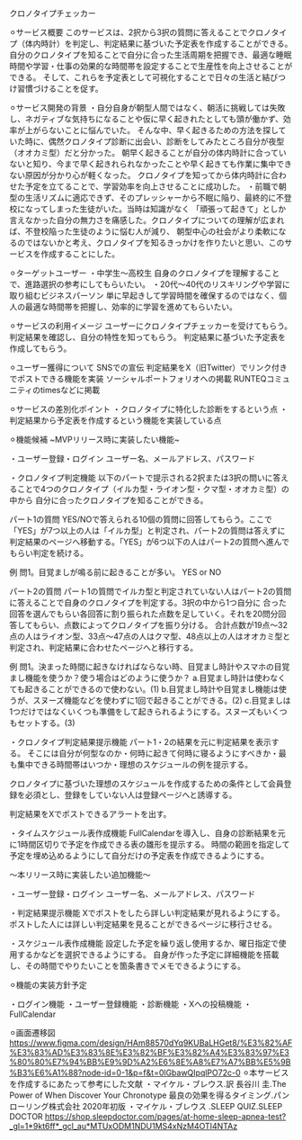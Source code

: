 クロノタイプチェッカー

⚪︎サービス概要
このサービスは、2択から3択の質問に答えることでクロノタイプ（体内時計）を判定し、判定結果に基づいた予定表を作成することができる。
自分のクロノタイプを知ることで自分に合った生活周期を把握でき、最適な睡眠時間や学習・仕事の効果的な時間帯を設定することで生産性を向上させることができる。
そして、これらを予定表として可視化することで日々の生活と結びつけ習慣づけることを促す。

⚪︎サービス開発の背景
・自分自身が朝型人間ではなく、朝活に挑戦しては失敗し、ネガティブな気持ちになることや仮に早く起きれたとしても頭が働かず、効率が上がらないことに悩んでいた。
そんな中、早く起きるための方法を探していた時に、偶然クロノタイプ診断に出会い、診断をしてみたところ自分が夜型（オオカミ型）だと分かった。
朝早く起きることが自分の体内時計に合っていないと知り、今まで早く起きれられなかったことや早く起きても作業に集中できない原因が分かり心が軽くなった。
クロノタイプを知ってから体内時計に合わせた予定を立てることで、学習効率を向上させることに成功した。
・前職で朝型の生活リズムに適応できず、そのプレッシャーから不眠に陥り、最終的に不登校になってしまった生徒がいた。当時は知識がなく
「頑張って起きて」としか言えなかった自分の無力さを痛感した。クロノタイプについての理解が広まれば、不登校陥った生徒のように悩む人が減り、
朝型中心の社会がより柔軟になるのではないかと考え、クロノタイプを知るきっかけを作りたいと思い、このサービスを作成することにした。

⚪︎ターゲットユーザー
・中学生～高校生
自身のクロノタイプを理解することで、進路選択の参考にしてもらいたい。
・20代～40代のリスキリングや学習に取り組むビジネスパーソン
単に早起きして学習時間を確保するのではなく、個人の最適な時間帯を把握し、効率的に学習を進めてもらいたい。

⚪︎サービスの利用イメージ
ユーザーにクロノタイプチェッカーを受けてもらう。
判定結果を確認し、自分の特性を知ってもらう。
判定結果に基づいた予定表を作成してもらう。

⚪︎ユーザー獲得について
SNSでの宣伝
判定結果をX（旧Twitter）でリンク付きでポストできる機能を実装
ソーシャルポートフォリオへの掲載
RUNTEQコミュニティのtimesなどに掲載

⚪︎サービスの差別化ポイント
・クロノタイプに特化した診断をするという点
・判定結果から予定表を作成するという機能を実装している点

⚪︎機能候補
~MVPリリース時に実装したい機能~

・ユーザー登録・ログイン
ユーザー名、メールアドレス、パスワード

・クロノタイプ判定機能
以下のパートで提示される2択または3択の問いに答えることで4つのクロノタイプ（イルカ型・ライオン型・クマ型・オオカミ型）の中から
自分に合ったクロノタイプを知ることができる。

パート1の質問
YES/NOで答えられる10個の質問に回答してもらう。ここで「YES」が7つ以上の人は「イルカ型」と判定され、パート2の質問は答えずに
判定結果のページへ移動する。「YES」が6つ以下の人はパート2の質問へ進んでもらい判定を続ける。

例
    問1。目覚ましが鳴る前に起きることが多い。 YES or NO

パート2の質問
パート1の質問でイルカ型と判定されていない人はパート2の質問に答えることで自身のクロノタイプを判定する。3択の中から1つ自分に
合った回答を選んでもらい各回答に割り振られた点数を足していく。それを20問分回答してもらい、点数によってクロノタイプを振り分ける。
合計点数が19点〜32点の人はライオン型、33点〜47点の人はクマ型、48点以上の人はオオカミ型と判定され、判定結果に合わせたページへと移行する。

例
    問1。決まった時間に起きなければならない時、目覚まし時計やスマホの目覚まし機能を使うか？使う場合はどのように使うか？
        a.目覚まし時計は使わなくても起きることができるので使わない。(1)
        b.目覚まし時計や目覚まし機能は使うが、スヌーズ機能などを使わずに1回で起きることができる。(2)
        c.目覚ましは1つだけではなくいくつも準備をして起きられるようにする。スヌーズもいくつもセットする。(3)

・クロノタイプ判定結果提示機能
パート1・2の結果を元に判定結果を表示する。
そこには自分が何型なのか・何時に起きて何時に寝るようにすべきか・最も集中できる時間帯はいつか・理想のスケジュールの例を提示する。

クロノタイプに基づいた理想のスケジュールを作成するための条件として会員登録を必須とし、登録をしていない人は登録ページへと誘導する。

判定結果をXでポストできるアラートを出す。

・タイムスケジュール表作成機能
FullCalendarを導入し、自身の診断結果を元に1時間区切りで予定を作成できる表の雛形を提示する。
時間の範囲を指定して予定を埋め込めるようにして自分だけの予定表を作成できるようにする。

〜本リリース時に実装したい追加機能〜

・ユーザー登録・ログイン
ユーザー名、メールアドレス、パスワード

・判定結果提示機能
Xでポストをしたら詳しい判定結果が見れるようにする。
ポストした人には詳しい判定結果を見ることができるページに移行させる。

・スケジュール表作成機能
設定した予定を繰り返し使用するか、曜日指定で使用するかなどを選択できるようにする。
自身が作った予定に詳細機能を搭載し、その時間でやりたいことを箇条書きでメモできるようにする。



⚪︎機能の実装方針予定

・ログイン機能
・ユーザー登録機能
・診断機能
・Xへの投稿機能
・FullCalendar

⚪︎画面遷移図
<https://www.figma.com/design/HAm88570dYq9KUBaLHGet8/%E3%82%AF%E3%83%AD%E3%83%8E%E3%82%BF%E3%82%A4%E3%83%97%E3%80%80%E7%94%BB%E9%9D%A2%E6%8E%A8%E7%A7%BB%E5%9B%B3%E6%A1%88?node-id=0-1&p=f&t=0lGbawQIpqlPO72c-0>
⚪︎本サービスを作成するにあたって参考にした文献
・マイケル・ブレウス.訳 長谷川 圭.The Power of When Discover Your Chronotype 最良の効果を得るタイミング.パンローリング株式会社 2020年初版
・マイケル・ブレウス .SLEEP QUIZ.SLEEP DOCTOR https://shop.sleepdoctor.com/pages/at-home-sleep-apnea-test?_gl=1*9kt6ff*_gcl_au*MTUxODM1NDU1MS4xNzM4OTI4NTAz
